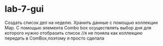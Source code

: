 # lab-7-gui
Создать список дел на неделю. Хранить данные с помощью коллекции Map. С помощью элемента Combo box осуществлять выбор дня для которого нужно отобразить список
//я не поняла как коллекцию передать в ComBox,поэтому я просто сделала
